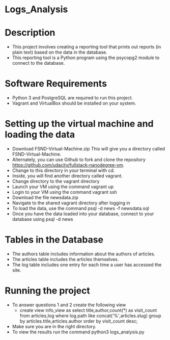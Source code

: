 # Logs_Analysis
# Description
  - This project involves creating a reporting tool that prints out reports (in plain text) 
    based on the data in the database. 
  - This reporting tool is a Python program using the psycopg2 module to connect to the database.
# Software Requirements
  - Python 3 and PostgreSQL are required to run this project.
  - Vagrant and VirtualBox should be installed on your system.
# Setting up the virtual machine and loading the data
  - Download FSND-Virtual-Machine.zip This will give you a directory called FSND-Virtual-Machine. 
  - Alternately, you can use Github to fork and clone the repository https://github.com/udacity/fullstack-nanodegree-vm.
  - Change to this directory in your terminal with cd.
  - Inside, you will find another directory called vagrant.
  - Change directory to the vagrant directory
  - Launch your VM using the command vagrant up
  - Login to your VM using the command vagrant ssh
  - Download the file newsdata.zip
  - Navigate to the shared vagrant directory after logging in
  - To load the data, use the command psql -d news -f newsdata.sql
  - Once you have the data loaded into your database, connect to your database using psql -d news
# Tables in the Database
  - The authors table includes information about the authors of articles.
  - The articles table includes the articles themselves.
  - The log table includes one entry for each time a user has accessed the site.
# Running the project
  - To answer questions 1 and 2 create the following view
      - create view info_view as select title,author,count(*) as visit_count from articles,log 
    where log.path like concat('%',articles.slug) group by articles.title,articles.author 
    order by visit_count desc;
  - Make sure you are in the right directory.
  - To view the results run the command python3 logs_analysis.py
  
  
